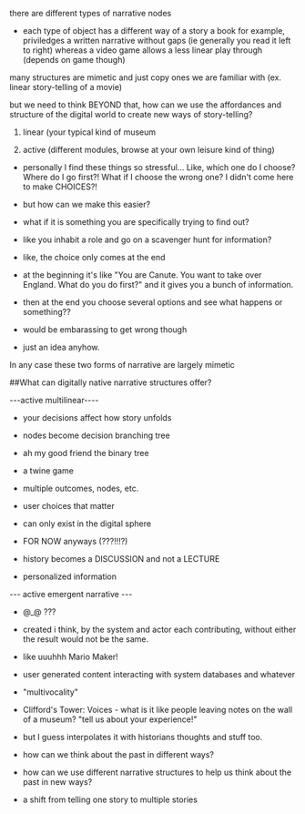 there are different types of narrative nodes

- each type of object has a different way of a story 
a book for example, priviledges a written narrative without gaps (ie generally you read it left to right) whereas a video game allows a less linear play through (depends on game though)

many structures are mimetic and just copy ones we are familiar with (ex. linear story-telling of a movie)

but we need to think BEYOND that, how can we use the affordances and structure of the digital world to create new ways of story-telling?

1. linear (your typical kind of museum

2. active (different modules, browse at your own leisure kind of thing)

- personally I find these things so stressful... Like, which one do I choose? Where do I go first?! What if I choose the wrong one? I didn't come here to make CHOICES?!

- but how can we make this easier?

- what if it is something you are specifically trying to find out?
- like you inhabit a role and go on a scavenger hunt for information?
- like, the choice only comes at the end

- at the beginning it's like "You are Canute. You want to take over England. What do you do first?" and it gives you a bunch of information. 

- then at the end you choose several options and see what happens or something??
- would be embarassing to get wrong though

- just an idea anyhow.

In any case these two forms of narrative are largely mimetic

##What can digitally native narrative structures offer?


---active multilinear----

- your decisions affect how story unfolds
- nodes become decision branching tree
- ah my good friend the binary tree

- a twine game 
- multiple outcomes, nodes, etc.
- user choices that matter 
- can only exist in the digital sphere
- FOR NOW anyways (???!!!?)
- history becomes a DISCUSSION and not a LECTURE
- personalized information

--- active emergent narrative ---

- @_@  ???
- created i think, by the system and actor each contributing, without either the result would not be the same.
- like uuuhhh Mario Maker!

- user generated content interacting with system databases and whatever
- "multivocality"
- Clifford's Tower: Voices - what is it like people leaving notes on the wall of a museum? "tell us about your experience!"
- but I guess interpolates it with historians thoughts and stuff too.

- how can we think about the past in different ways?
- how can we use different narrative structures to help us think about the past in new ways?

- a shift from telling one story to multiple stories
